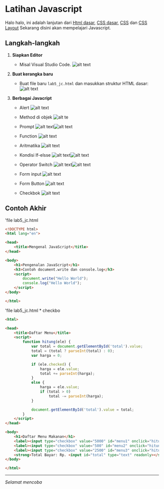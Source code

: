 # Latihan Javascript


Halo halo, ini adalah lanjutan dari [Html dasar](https://github.com/laLafid/Lab1Web), [CSS dasar](https://github.com/laLafid/lab2web), [CSS](https://github.com/laLafid/Lab3Web) dan [CSS Layout](https://github.com/laLafid/Lab4Web)
Sekarang disini akan mempelajari Javascript.

## Langkah-langkah

1. **Siapkan Editor**
    - Misal Visual Studio Code.
    ![alt text](gambar/vs.png)

2. **Buat kerangka baru**
    - Buat file baru `lab5_jc.html` dan masukkan struktur HTML dasar:
    ![alt text](gambar/1.png)

3. **Berbagai Javacript**

    - Alert
    ![alt text](gmbar/2.png)

    - Method di objek
    ![alt te](gmbar/3.png)

    - Prompt
    ![alt text](gmbar/4.1.png)![alt text](gmbar/4.11.png)

    - Function
    ![alt text](gmbar/5.png)

    - Aritmatika 
    ![alt text](gmbar/6.png)

    - Kondisi If-elsse
    ![alt text](gmbar/7.1.png)![alt text](gmbar/7.3.png)

    - Operator Switch
    ![alt text](gmbar/8.1.png)![alt text](gmbar/8.3.png)

    - Form input
    ![alt text](gmbar/9.png)

    - Form Button
    ![alt text](gmbar/10.png)

    - Checkbok 
    ![alt text](gmbar/11.png)

    
## Contoh Akhir

'file lab5_jc.html
```html
<!DOCTYPE html>
<html lang="en">

<head>
    <title>Mengenal JavaScript</title>
</head>

<body>
    <h1>Pengenalan JavaScript</h1>
    <h3>Contoh document.write dan console.log</h3>
    <script>
        document.write("Hello World");
        console.log("Hello World");
    </script>
</body>

</html>
```

'file lab5_jc.html * checkbo
```html
<html>

<head>
    <title>Daftar Menu</title>
    <script>
        function hitung(ele) {
            var total = document.getElementById('total').value;
            total = (total ? parseInt(total) : 0);
            var harga = 0;

            if (ele.checked) {
                harga = ele.value;
                total += parseInt(harga);
            }
            else {
                harga = ele.value;
                if (total > 0)
                    total -= parseInt(harga);
            }

            document.getElementById('total').value = total;
        }
    </script>
</head>

<body>
    <h1>Daftar Menu Makanan</h1>
    <label><input type="checkbox" value="5000" id="menu1" onclick="hitung(this);"> Ayam Goreng Rp. 5.000</label><br>
    <label><input type="checkbox" value="500" id="menu2" onclick="hitung(this);"> Tempe Goreng Rp. 500</label><br>
    <label><input type="checkbox" value="2500" id="menu3" onclick="hitung(this);"> Telur Dadar Rp. 2.500</label><br>
    <strong>Total Bayar: Rp. <input id="total" type="text" readonly></strong>
</body>

</html>
```

---
*Selamat mencoba*
